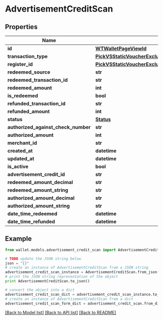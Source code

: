 # AdvertisementCreditScan


## Properties

Name | Type | Description | Notes
------------ | ------------- | ------------- | -------------
**id** | [**WTWalletPageViewId**](WTWalletPageViewId.md) |  | 
**transaction_type** | [**PickVSStaticVoucherExcludeKeyofVSStaticVoucherRedeemedAtOrRefundedAtOrLastViewedAtTransactionType**](PickVSStaticVoucherExcludeKeyofVSStaticVoucherRedeemedAtOrRefundedAtOrLastViewedAtTransactionType.md) |  | 
**register_id** | [**PickVSStaticVoucherExcludeKeyofVSStaticVoucherRedeemedAtOrRefundedAtOrLastViewedAtRegisterID**](PickVSStaticVoucherExcludeKeyofVSStaticVoucherRedeemedAtOrRefundedAtOrLastViewedAtRegisterID.md) |  | 
**redeemed_source** | **str** |  | 
**redeemed_transaction_id** | **str** |  | 
**redeemed_amount** | **int** |  | 
**is_redeemed** | **bool** |  | 
**refunded_transaction_id** | **str** |  | 
**refunded_amount** | **int** |  | 
**status** | [**Status**](Status.md) |  | 
**authorized_against_check_number** | **str** |  | 
**authorized_amount** | **int** |  | 
**merchant_id** | **str** |  | 
**created_at** | **datetime** |  | 
**updated_at** | **datetime** |  | 
**is_active** | **bool** |  | 
**advertisement_credit_id** | **str** |  | 
**redeemed_amount_decimal** | **str** |  | 
**redeemed_amount_string** | **str** |  | 
**authorized_amount_decimal** | **str** |  | 
**authorized_amount_string** | **str** |  | 
**date_time_redeemed** | **datetime** |  | 
**date_time_refunded** | **datetime** |  | 

## Example

```python
from wallet.models.advertisement_credit_scan import AdvertisementCreditScan

# TODO update the JSON string below
json = "{}"
# create an instance of AdvertisementCreditScan from a JSON string
advertisement_credit_scan_instance = AdvertisementCreditScan.from_json(json)
# print the JSON string representation of the object
print AdvertisementCreditScan.to_json()

# convert the object into a dict
advertisement_credit_scan_dict = advertisement_credit_scan_instance.to_dict()
# create an instance of AdvertisementCreditScan from a dict
advertisement_credit_scan_form_dict = advertisement_credit_scan.from_dict(advertisement_credit_scan_dict)
```
[[Back to Model list]](../README.md#documentation-for-models) [[Back to API list]](../README.md#documentation-for-api-endpoints) [[Back to README]](../README.md)


